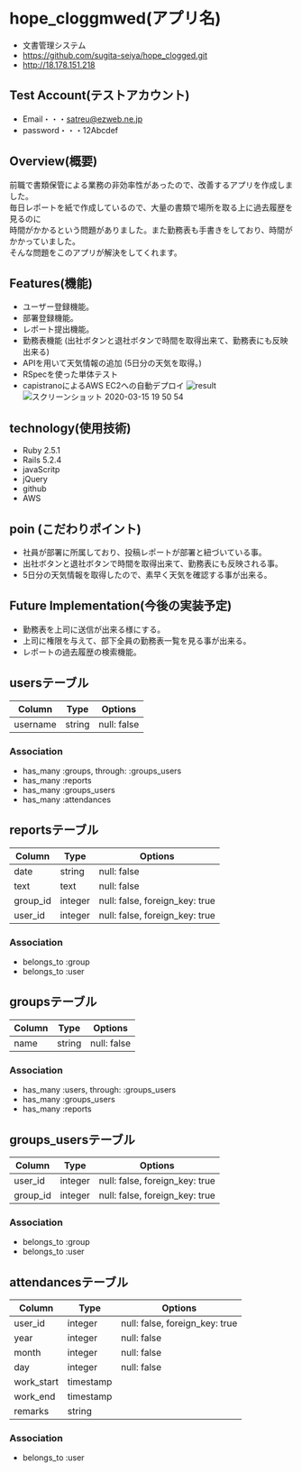 # hope_cloggmwed(アプリ名)
- 文書管理システム
- https://github.com/sugita-seiya/hope_clogged.git
- http://18.178.151.218


## Test Account(テストアカウント)
- Email・・・satreu@ezweb.ne.jp
- password・・・12Abcdef

## Overview(概要)
前職で書類保管による業務の非効率性があったので、改善するアプリを作成しました。</br>
毎日レポートを紙で作成しているので、大量の書類で場所を取る上に過去履歴を見るのに</br>
時間がかかるという問題がありました。また勤務表も手書きをしており、時間がかかっていました。</br>
そんな問題をこのアプリが解決をしてくれます。

## Features(機能)
- ユーザー登録機能。
- 部署登録機能。
- レポート提出機能。
- 勤務表機能
(出社ボタンと退社ボタンで時間を取得出来て、勤務表にも反映出来る)
- APIを用いて天気情報の追加
(5日分の天気を取得。)
- RSpecを使った単体テスト
- capistranoによるAWS EC2への自動デプロイ
![result](https://user-images.githubusercontent.com/58096254/76675454-fda78680-65fc-11ea-8db6-e976726bc230.gif)
![スクリーンショット 2020-03-15 19 50 54](https://user-images.githubusercontent.com/58096254/76700007-56a71580-66f6-11ea-92ae-260703071126.png)

## technology(使用技術)
- Ruby 2.5.1
- Rails 5.2.4
- javaScritp
- jQuery
- github
- AWS

## poin (こだわりポイント)
- 社員が部署に所属しており、投稿レポートが部署と紐づいている事。
- 出社ボタンと退社ボタンで時間を取得出来て、勤務表にも反映される事。
- 5日分の天気情報を取得したので、素早く天気を確認する事が出来る。

## Future Implementation(今後の実装予定)
- 勤務表を上司に送信が出来る様にする。
- 上司に権限を与えて、部下全員の勤務表一覧を見る事が出来る。
- レポートの過去履歴の検索機能。

## usersテーブル
|Column|Type|Options|
|------|----|-------|
|username|string|null: false|
### Association
- has_many  :groups,  through:  :groups_users
- has_many  :reports
- has_many :groups_users
- has_many :attendances

## reportsテーブル
|Column|Type|Options|
|------|----|-------|
|date|string|null: false|
|text|text|null: false|
|group_id|integer|null: false, foreign_key: true|
|user_id|integer|null: false, foreign_key: true|
### Association
- belongs_to :group
- belongs_to :user

## groupsテーブル
|Column|Type|Options|
|------|----|-------|
|name|string|null: false|
### Association
- has_many :users, through:  :groups_users
- has_many :groups_users
- has_many :reports

## groups_usersテーブル
|Column|Type|Options|
|------|----|-------|
|user_id|integer|null: false, foreign_key: true|
|group_id|integer|null: false, foreign_key: true|
### Association
- belongs_to :group
- belongs_to :user

## attendancesテーブル
|Column|Type|Options|
|------|----|-------|
|user_id|integer|null: false, foreign_key: true|
|year|integer|null: false|
|month|integer|null: false|
|day|integer|null: false|
|work_start|timestamp||
|work_end|timestamp||
|remarks|string||
### Association
- belongs_to :user
